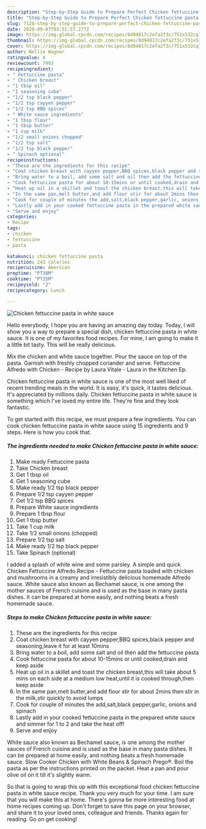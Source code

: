```yaml
---
description: "Step-by-Step Guide to Prepare Perfect Chicken fettuccine pasta in white sauce"
title: "Step-by-Step Guide to Prepare Perfect Chicken fettuccine pasta in white sauce"
slug: 7128-step-by-step-guide-to-prepare-perfect-chicken-fettuccine-pasta-in-white-sauce
date: 2020-09-07T03:51:57.277Z
image: https://img-global.cpcdn.com/recipes/8d94817c2efa2f3c/751x532cq70/chicken-fettuccine-pasta-in-white-sauce-recipe-main-photo.jpg
thumbnail: https://img-global.cpcdn.com/recipes/8d94817c2efa2f3c/751x532cq70/chicken-fettuccine-pasta-in-white-sauce-recipe-main-photo.jpg
cover: https://img-global.cpcdn.com/recipes/8d94817c2efa2f3c/751x532cq70/chicken-fettuccine-pasta-in-white-sauce-recipe-main-photo.jpg
author: Nellie Wagner
ratingvalue: 4
reviewcount: 7993
recipeingredient:
- " Fettuccine pasta"
- " Chicken breast"
- "1 tbsp oil"
- "1 seasoning cube"
- "1/2 tsp black pepper"
- "1/2 tsp cayyen pepper"
- "1/2 tsp BBQ spices"
- " White sauce ingredients"
- "1 tbsp flour"
- "1 tbsp butter"
- "1 cup milk"
- "1/2 small onions chopped"
- "1/2 tsp salt"
- "1/2 tsp black pepper"
- " Spinach optional"
recipeinstructions:
- "These are the ingredients for this recipe"
- "Coat chicken breast with cayyen pepper,BBQ spices,black pepper and seasoning,leave it for at least 10mins"
- "Bring water to a boil, add some salt and oil then add the fettuccine pasta"
- "Cook fettuccine pasta for about 10-15mins or until cooked,drain and keep aside"
- "Heat up oil in a skillet and toast the chicken breast,this will take about 5 mins on each side at a medium low heat,until it is cooked through,then keep aside"
- "In the same pan,melt butter,and add flour stir for about 2mins then stir in the milk,stir quickly to avoid lumps"
- "Cook for couple of minutes the add,salt,black pepper,garlic, onions and spinach"
- "Lastly add in your cooked fettuccine pasta in the prepared white sauce and simmer for 1 to 2 and take the heat off!"
- "Serve and enjoy"
categories:
- Recipe
tags:
- chicken
- fettuccine
- pasta

katakunci: chicken fettuccine pasta 
nutrition: 243 calories
recipecuisine: American
preptime: "PT38M"
cooktime: "PT35M"
recipeyield: "2"
recipecategory: Lunch

---
```



![Chicken fettuccine pasta in white sauce](https://img-global.cpcdn.com/recipes/8d94817c2efa2f3c/751x532cq70/chicken-fettuccine-pasta-in-white-sauce-recipe-main-photo.jpg)

Hello everybody, I hope you are having an amazing day today. Today, I will show you a way to prepare a special dish, chicken fettuccine pasta in white sauce. It is one of my favorites food recipes. For mine, I am going to make it a little bit tasty. This will be really delicious.

Mix the chicken and white sauce together. Pour the sauce on top of the pasta. Garnish with freshly chopped coriander and serve. Fettuccine Alfredo with Chicken - Recipe by Laura Vitale - Laura in the Kitchen Ep.

Chicken fettuccine pasta in white sauce is one of the most well liked of recent trending meals in the world. It is easy, it's quick, it tastes delicious. It's appreciated by millions daily. Chicken fettuccine pasta in white sauce is something which I've loved my entire life. They're fine and they look fantastic.


To get started with this recipe, we must prepare a few ingredients. You can cook chicken fettuccine pasta in white sauce using 15 ingredients and 9 steps. Here is how you cook that.

<!--inarticleads1-->

##### The ingredients needed to make Chicken fettuccine pasta in white sauce:

1. Make ready  Fettuccine pasta
1. Take  Chicken breast
1. Get 1 tbsp oil
1. Get 1 seasoning cube
1. Make ready 1/2 tsp black pepper
1. Prepare 1/2 tsp cayyen pepper
1. Get 1/2 tsp BBQ spices
1. Prepare  White sauce ingredients
1. Prepare 1 tbsp flour
1. Get 1 tbsp butter
1. Take 1 cup milk
1. Take 1/2 small onions (chopped)
1. Prepare 1/2 tsp salt
1. Make ready 1/2 tsp black pepper
1. Take  Spinach (optional)


I added a splash of white wine and some parsley. A simple and quick Chicken Fettuccine Alfredo Recipe - Fettuccine pasta loaded with chicken and mushrooms in a creamy and irresistibly delicious homemade Alfredo sauce. White sauce also known as Bechamel sauce, is one among the mother sauces of French cuisine and is used as the base in many pasta dishes. It can be prepared at home easily, and nothing beats a fresh homemade sauce. 

<!--inarticleads2-->

##### Steps to make Chicken fettuccine pasta in white sauce:

1. These are the ingredients for this recipe
1. Coat chicken breast with cayyen pepper,BBQ spices,black pepper and seasoning,leave it for at least 10mins
1. Bring water to a boil, add some salt and oil then add the fettuccine pasta
1. Cook fettuccine pasta for about 10-15mins or until cooked,drain and keep aside
1. Heat up oil in a skillet and toast the chicken breast,this will take about 5 mins on each side at a medium low heat,until it is cooked through,then keep aside
1. In the same pan,melt butter,and add flour stir for about 2mins then stir in the milk,stir quickly to avoid lumps
1. Cook for couple of minutes the add,salt,black pepper,garlic, onions and spinach
1. Lastly add in your cooked fettuccine pasta in the prepared white sauce and simmer for 1 to 2 and take the heat off!
1. Serve and enjoy


White sauce also known as Bechamel sauce, is one among the mother sauces of French cuisine and is used as the base in many pasta dishes. It can be prepared at home easily, and nothing beats a fresh homemade sauce. Slow Cooker Chicken with White Beans &amp; Spinach Prego®. Boil the pasta as per the instructions printed on the packet. Heat a pan and pour olive oil on it till it&#39;s slightly warm. 

So that is going to wrap this up with this exceptional food chicken fettuccine pasta in white sauce recipe. Thank you very much for your time. I am sure that you will make this at home. There's gonna be more interesting food at home recipes coming up. Don't forget to save this page on your browser, and share it to your loved ones, colleague and friends. Thanks again for reading. Go on get cooking!
